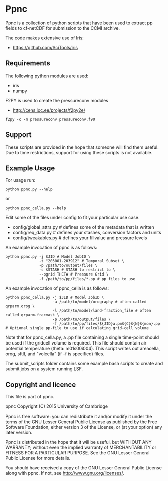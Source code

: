 Ppnc
====

Ppnc is a collection of python scripts that have been used to extract pp fields 
to cf-netCDF for submission to the CCMI archive.

The code makes extensive use of Iris: 

- https://github.com/SciTools/iris

Requirements
------------

The following python modules are used:

- iris
- numpy

F2PY is used to create the pressureconv modules

- http://cens.ioc.ee/projects/f2py2e/

```
f2py -c -m pressureconv pressureconv.f90
```

Support
-------

These scripts are provided in the hope that someone will find them useful. Due 
to time restrictions, support for using these scripts is not available.

Example Usage
-------------

For usage run:

```python ppnc.py --help```

or

```python ppnc_cella.py --help```

Edit some of the files under config to fit your particular use case.

- config/global_attrs.py # defines some of the metadata that is written
- config/req_data.py # defines your stashes, conversion factors and units
- config/tweakables.py # defines your fillvalue and pressure levels

An example invocation of ppnc is as follows:

    python ppnc.py -j $JID # Model JobID \
                   -t "203001-203912" # Temporal Subset \
                   -p /path/to/output/files \ 
                   -s $STASH # STASH to restrict to \ 
                   --pgrid THETA # Pressure Grid \
                   -f /path/to/pp/files/*.pp # pp files to use

An example invocation of ppnc_cella is as follows:

    python ppnc_cella.py -j $JID # Model JobID \
                         -a /path/to/model/orography # often called qrparm.orog \
                         -l /path/to/model/land-fraction_file # often called qrparm.fracmask \
                         -p /path/to/output/files \ 
                         -f /path/to/pp/files/${JID}a.pm${C}${N}${mon}.pp # Optional single pp-file to use if calculating grid-cell volume

Note that for ppnc_cella.py, a .pp file containing a single time-point should 
be used if the gridcell volume is required. This file should contain air
potential temperature (theta: m01s00i004). This script writes out areacella, orog, sftlf,
and "volcella" (if -f is specified) files.

The submit_scripts folder contains some example bash scripts to create and 
submit jobs on a system running LSF.

Copyright and licence
---------------------

This file is part of ppnc.

ppnc  Copyright (C) 2015  University of Cambridge

Ppnc is free software: you can redistribute it and/or modify it under the terms 
of the GNU Lesser General Public License as published by the Free Software 
Foundation, either version 3 of the License, or (at your option) any later 
version.

Ppnc is distributed in the hope that it will be useful, but WITHOUT ANY 
WARRANTY; without even the implied warranty of MERCHANTABILITY or FITNESS FOR A 
PARTICULAR PURPOSE.  See the GNU Lesser General Public License for more details.

You should have received a copy of the GNU Lesser General Public License along 
with ppnc.  If not, see <http://www.gnu.org/licenses/>.
